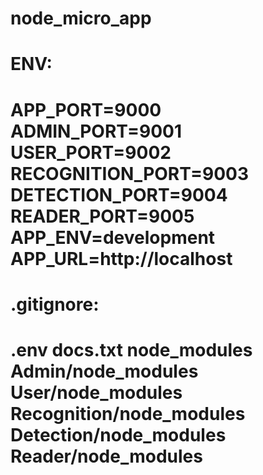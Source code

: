 # node_micro_app

# ENV:
APP_PORT=9000
ADMIN_PORT=9001
USER_PORT=9002
RECOGNITION_PORT=9003
DETECTION_PORT=9004
READER_PORT=9005
APP_ENV=development
APP_URL=http://localhost
=============================================
# .gitignore:
.env
docs.txt
node_modules
Admin/node_modules
User/node_modules
Recognition/node_modules
Detection/node_modules
Reader/node_modules
=============================================
